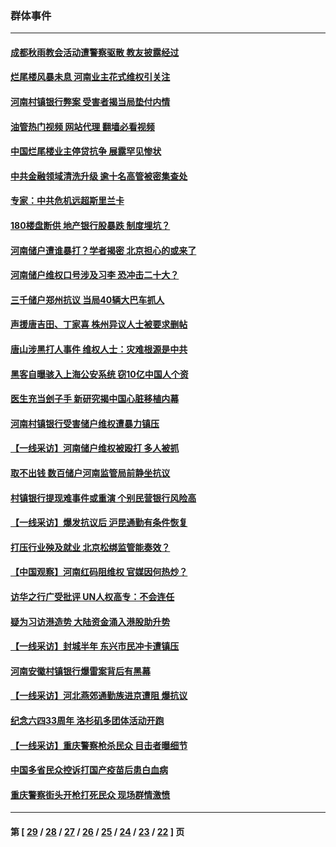 ### 群体事件
---
#### [成都秋雨教会活动遭警察驱散 教友披露经过](../../pages/ncid279/n13802541.md?08151645) 
#### [烂尾楼风暴未息 河南业主花式维权引关注](../../pages/ncid279/n13794519.md?08151645) 
#### [河南村镇银行弊案 受害者揭当局垫付内情](../../pages/ncid279/n13791990.md?08151645) 
#### [油管热门视频 网站代理 翻墙必看视频](http://209.222.30.114:81/youtube.html?08151645)
#### [中国烂尾楼业主停贷抗争 展露罕见惨状](../../pages/ncid279/n13787794.md?08151645) 
#### [中共金融领域清洗升级 逾十名高管被密集查处](../../pages/ncid279/n13782694.md?08151645) 
#### [专家：中共危机远超斯里兰卡](../../pages/ncid279/n13782248.md?08151645) 
#### [180楼盘断供 地产银行股暴跌 制度埋坑？](../../pages/ncid279/n13780778.md?08151645) 
#### [河南储户遭谁暴打？学者揭密 北京担心的或来了](../../pages/ncid279/n13779407.md?08151645) 
#### [河南储户维权口号涉及习李 恐冲击二十大？](../../pages/ncid279/n13778148.md?08151645) 
#### [三千储户郑州抗议 当局40辆大巴车抓人](../../pages/ncid279/n13777593.md?08151645) 
#### [声援唐吉田、丁家喜 株州异议人士被要求删帖](../../pages/ncid279/n13775534.md?08151645) 
#### [唐山涉黑打人事件 维权人士：灾难根源是中共](../../pages/ncid279/n13773534.md?08151645) 
#### [黑客自曝骇入上海公安系统 窃10亿中国人个资](../../pages/ncid279/n13773395.md?08151645) 
#### [医生充当刽子手 新研究揭中国心脏移植内幕](../../pages/ncid279/n13772291.md?08151645) 
#### [河南村镇银行受害储户维权遭暴力镇压](../../pages/ncid279/n13770841.md?08151645) 
#### [【一线采访】河南储户维权被殴打 多人被抓](../../pages/ncid279/n13768629.md?08151645) 
#### [取不出钱 数百储户河南监管局前静坐抗议](../../pages/ncid279/n13767198.md?08151645) 
#### [村镇银行提现难事件或重演 个别民营银行风险高](../../pages/ncid279/n13764495.md?08151645) 
#### [【一线采访】爆发抗议后 沪昆通勤有条件恢复](../../pages/ncid279/n13763504.md?08151645) 
#### [打压行业殃及就业 北京松绑监管能奏效？](../../pages/ncid279/n13761130.md?08151645) 
#### [【中国观察】河南红码阻维权 官媒因何热炒？](../../pages/ncid279/n13760146.md?08151645) 
#### [访华之行广受批评 UN人权高专：不会连任](../../pages/ncid279/n13758655.md?08151645) 
#### [疑为习访港造势 大陆资金涌入港股助升势](../../pages/ncid279/n13756127.md?08151645) 
#### [【一线采访】封城半年 东兴市民冲卡遭镇压](../../pages/ncid279/n13754277.md?08151645) 
#### [河南安徽村镇银行爆雷案背后有黑幕](../../pages/ncid279/n13754230.md?08151645) 
#### [【一线采访】河北燕郊通勤族进京遭阻 爆抗议](../../pages/ncid279/n13749999.md?08151645) 
#### [纪念六四33周年 洛杉矶多团体活动开跑](../../pages/ncid279/n13749760.md?08151645) 
#### [【一线采访】重庆警察枪杀民众 目击者曝细节](../../pages/ncid279/n13749360.md?08151645) 
#### [中国多省民众控诉打国产疫苗后患白血病](../../pages/ncid279/n13748740.md?08151645) 
#### [重庆警察街头开枪打死民众 现场群情激愤](../../pages/ncid279/n13749070.md?08151645) 

---
#### 第 [ [29](./29.md?08151645) / [28](./28.md?08151645) / [27](./27.md?08151645) / [26](./26.md?08151645) / [25](./25.md?08151645) / [24](./24.md?08151645) / [23](./23.md?08151645) / [22](./22.md?08151645) ] 页
